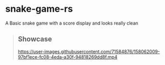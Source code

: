 # snake-game-rs

A Basic snake game with a score display and looks really clean

> ## Showcase
> https://user-images.githubusercontent.com/71584876/158062009-97bf1ece-fc08-4eda-a30f-94818269dd8f.mp4

